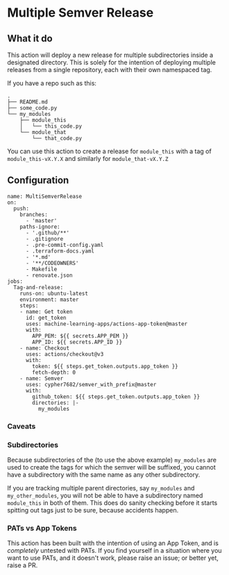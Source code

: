 # Multiple Semver Release 

## What it do

This action will deploy a new release for multiple subdirectories inside a designated directory. 
This is solely for the intention of deploying multiple releases from a single repository, each with their own
namespaced tag.

If you have a repo such as this:

```text
.
├── README.md
├── some_code.py
└── my_modules
    ├── module_this
    │   └── this_code.py
    └── module_that
        └── that_code.py
```

You can use this action to create a release for `module_this` with a tag of `module_this-vX.Y.X` 
and similarly for `module_that-vX.Y.Z`

## Configuration

```text
name: MultiSemverRelease
on:
  push:
    branches:
      - 'master'
    paths-ignore:
      - '.github/**'
      - .gitignore
      - .pre-commit-config.yaml
      - .terraform-docs.yaml
      - '*.md'
      - '**/CODEOWNERS'
      - Makefile
      - renovate.json
jobs:
  Tag-and-release:
    runs-on: ubuntu-latest
    environment: master
    steps:
    - name: Get token
      id: get_token
      uses: machine-learning-apps/actions-app-token@master
      with:
        APP_PEM: ${{ secrets.APP_PEM }}
        APP_ID: ${{ secrets.APP_ID }}
    - name: Checkout
      uses: actions/checkout@v3
      with:
        token: ${{ steps.get_token.outputs.app_token }}
        fetch-depth: 0
    - name: Semver
      uses: cypher7682/semver_with_prefix@master
      with:
        github_token: ${{ steps.get_token.outputs.app_token }}
        directories: |-
          my_modules
```

### Caveats

### Subdirectories

Because subdirectories of the (to use the above example) `my_modules` are used to create the tags for which the semver 
will be suffixed, you cannot have a subdirectory with the same name as any other subdirectory.

If you are tracking multiple parent directories, say `my_modules` and `my_other_modules`, you will not be able to have
a subdirectory named `module_this` in both of them. This does do sanity checking before it starts spitting out tags
just to be sure, because accidents happen.

### PATs vs App Tokens

This action has been built with the intention of using an App Token, and is *completely* untested with PATs.
If you find yourself in a situation where you want to use PATs, and it doesn't work, please raise an issue; or better
yet, raise a PR.